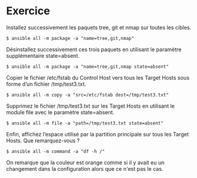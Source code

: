 # Exercice

Installez successivement les paquets tree, git et nmap sur toutes les cibles.

```$ ansible all -m package -a "name=tree,git,nmap"```

Désinstallez successivement ces trois paquets en utilisant le paramètre supplémentaire state=absent.

```$ ansible all -m package -a "name=tree,git,nmap state=absent"```

Copier le fichier /etc/fstab du Control Host vers tous les Target Hosts sous forme d’un fichier /tmp/test3.txt.

```$ ansible all -m copy -a "src=/etc/fstab dest=/tmp/test3.txt"```

Supprimez le fichier /tmp/test3.txt sur les Target Hosts en utilisant le module file avec le paramètre state=absent.

```$ ansible all -m file -a "path=/tmp/test3.txt state=absent"```

Enfin, affichez l’espace utilisé par la partition principale sur tous les Target Hosts. Que remarquez-vous ?

```$ ansible all -m command -a "df -h /"```

On remarque que la couleur est orange comme si il y avait eu un changement dans la configuration alors que ce n'est pas le cas.
